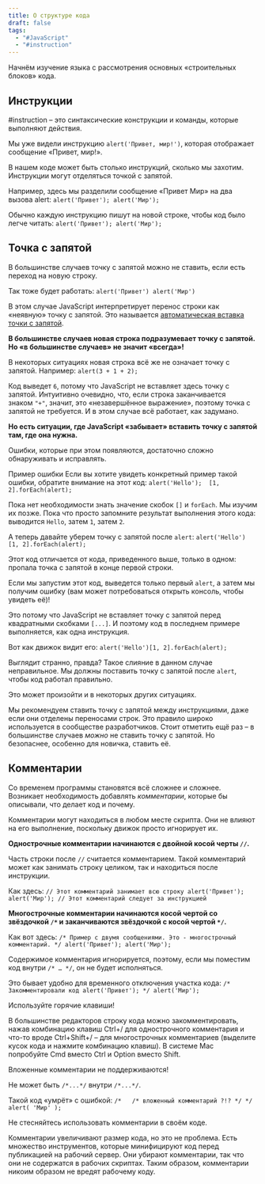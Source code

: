 ```yaml
---
title: О структуре кода
draft: false
tags:
  - "#JavaScript"
  - "#instruction"
---
```

Начнём изучение языка с рассмотрения основных «строительных блоков» кода.

## Инструкции

#instruction – это синтаксические конструкции и команды, которые выполняют действия.

Мы уже видели инструкцию `alert('Привет, мир!')`, которая отображает сообщение «Привет, мир!».

В нашем коде может быть столько инструкций, сколько мы захотим. Инструкции могут отделяться точкой с запятой.

Например, здесь мы разделили сообщение «Привет Мир» на два вызова alert:
`alert('Привет'); alert('Мир');`

Обычно каждую инструкцию пишут на новой строке, чтобы код было легче читать:
`alert('Привет'); alert('Мир');`

## Точка с запятой

В большинстве случаев точку с запятой можно не ставить, если есть переход на новую строку.

Так тоже будет работать:
`alert('Привет') alert('Мир')`

В этом случае JavaScript интерпретирует перенос строки как «неявную» точку с запятой. Это называется [автоматическая вставка точки с запятой](https://tc39.github.io/ecma262/#sec-automatic-semicolon-insertion).

**В большинстве случаев новая строка подразумевает точку с запятой. Но «в большинстве случаев» не значит «всегда»!**

В некоторых ситуациях новая строка всё же не означает точку с запятой. Например:
`alert(3 + 1 + 2);`

Код выведет `6`, потому что JavaScript не вставляет здесь точку с запятой. Интуитивно очевидно, что, если строка заканчивается знаком `"+"`, значит, это «незавершённое выражение», поэтому точка с запятой не требуется. И в этом случае всё работает, как задумано.

**Но есть ситуации, где JavaScript «забывает» вставить точку с запятой там, где она нужна.**

Ошибки, которые при этом появляются, достаточно сложно обнаруживать и исправлять.

Пример ошибки
Если вы хотите увидеть конкретный пример такой ошибки, обратите внимание на этот код:
`alert('Hello');  [1, 2].forEach(alert);`

Пока нет необходимости знать значение скобок `[]` и `forEach`. Мы изучим их позже. Пока что просто запомните результат выполнения этого кода: выводится `Hello`, затем `1`, затем `2`.

А теперь давайте уберем точку с запятой после `alert`:
`alert('Hello')  [1, 2].forEach(alert);`

Этот код отличается от кода, приведенного выше, только в одном: пропала точка с запятой в конце первой строки.

Если мы запустим этот код, выведется только первый `alert`, а затем мы получим ошибку (вам может потребоваться открыть консоль, чтобы увидеть её)!

Это потому что JavaScript не вставляет точку с запятой перед квадратными скобками `[...]`. И поэтому код в последнем примере выполняется, как одна инструкция.

Вот как движок видит его:
`alert('Hello')[1, 2].forEach(alert);`

Выглядит странно, правда? Такое слияние в данном случае неправильное. Мы должны поставить точку с запятой после `alert`, чтобы код работал правильно.

Это может произойти и в некоторых других ситуациях.

Мы рекомендуем ставить точку с запятой между инструкциями, даже если они отделены переносами строк. Это правило широко используется в сообществе разработчиков. Стоит отметить ещё раз – в большинстве случаев _можно_ не ставить точку с запятой. Но безопаснее, особенно для новичка, ставить её.

## Комментарии

Со временем программы становятся всё сложнее и сложнее. Возникает необходимость добавлять _комментарии_, которые бы описывали, что делает код и почему.

Комментарии могут находиться в любом месте скрипта. Они не влияют на его выполнение, поскольку движок просто игнорирует их.

**Однострочные комментарии начинаются с двойной косой черты `//`.**

Часть строки после `//` считается комментарием. Такой комментарий может как занимать строку целиком, так и находиться после инструкции.

Как здесь:
`// Этот комментарий занимает всю строку alert('Привет');  alert('Мир'); // Этот комментарий следует за инструкцией`

**Многострочные комментарии начинаются косой чертой со звёздочкой `/*` и заканчиваются звёздочкой с косой чертой `*/`.**

Как вот здесь:
`/* Пример с двумя сообщениями. Это - многострочный комментарий. */ alert('Привет'); alert('Мир');`

Содержимое комментария игнорируется, поэтому, если мы поместим код внутри `/* … */`, он не будет исполняться.

Это бывает удобно для временного отключения участка кода:
`/* Закомментировали код alert('Привет'); */ alert('Мир');`

Используйте горячие клавиши!

В большинстве редакторов строку кода можно закомментировать, нажав комбинацию клавиш Ctrl+/ для однострочного комментария и что-то вроде Ctrl+Shift+/ – для многострочных комментариев (выделите кусок кода и нажмите комбинацию клавиш). В системе Mac попробуйте Cmd вместо Ctrl и Option вместо Shift.

Вложенные комментарии не поддерживаются!

Не может быть `/*...*/` внутри `/*...*/`.

Такой код «умрёт» с ошибкой:
`/*   /* вложенный комментарий ?!? */ */ alert( 'Мир' );`

Не стесняйтесь использовать комментарии в своём коде.

Комментарии увеличивают размер кода, но это не проблема. Есть множество инструментов, которые минифицируют код перед публикацией на рабочий сервер. Они убирают комментарии, так что они не содержатся в рабочих скриптах. Таким образом, комментарии никоим образом не вредят рабочему коду.